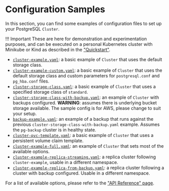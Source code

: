 # Configuration Samples

In this section, you can find some examples of configuration files to set up
your PostgreSQL `Cluster`.

!!! Important
    These are here for demonstration and experimentation
    purposes, and can be executed on a personal Kubernetes cluster with Minikube
    or Kind as described in the ["Quickstart"](quickstart.md).

* [`cluster-example.yaml`](samples/cluster-example.yaml):
   a basic example of `Cluster` that uses the default storage class.
* [`cluster-example-custom.yaml`](samples/cluster-example-custom.yaml):
   a basic example of `Cluster` that uses the default storage class and custom parameters for `postgresql.conf` and `pg_hba.conf` files.
* [`cluster-storage-class.yaml`](samples/cluster-storage-class.yaml):
   a basic example of `Cluster` that uses a specified storage class of `standard`.
* [`cluster-storage-class-with-backup.yaml`](samples/cluster-storage-class-with-backup.yaml):
   an example of `Cluster` with backups configured. **WARNING**: assumes there is
   underlying bucket storage available. The sample config is for AWS, please change
   to suit your setup.
* [`backup-example.yaml`](samples/backup-example.yaml):
   an example of a backup that runs against the previous `cluster-storage-class-with-backup.yaml` example. Assumes the `pg-backup`
   cluster is in healthy state.
* [`cluster-pvc-template.yaml`](samples/cluster-pvc-template.yaml):
   a basic example of `Cluster` that uses a persistent volume claim template.
* [`cluster-example-full.yaml`](samples/cluster-example-full.yaml):
   an example of `Cluster` that sets most of the available options.
* [`cluster-example-replica-streaming.yaml`](samples/cluster-example-replica-streaming.yaml):
   a replica cluster following `cluster-example`, usable in a different namespace.
* [`cluster-example-replica-from-backup.yaml`](samples/cluster-example-replica-from-backup.yaml):
   a replica cluster following a cluster with backup configured. Usable in
   a different namespace.

For a list of available options, please refer to the ["API Reference" page](api_reference.md).
